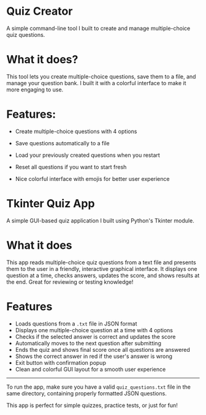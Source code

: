 # Quiz Creator
A simple command-line tool I built to create and manage multiple-choice quiz questions.

# What it does?
This tool lets you create multiple-choice questions, save them to a file, and manage your question bank. I built it with a colorful interface to make it more engaging to use.

# Features:

- Create multiple-choice questions with 4 options

- Save questions automatically to a file

- Load your previously created questions when you restart

- Reset all questions if you want to start fresh

- Nice colorful interface with emojis for better user experience

# Tkinter Quiz App  
A simple GUI-based quiz application I built using Python's Tkinter module.

# What it does  
This app reads multiple-choice quiz questions from a text file and presents them to the user in a friendly, interactive graphical interface. It displays one question at a time, checks answers, updates the score, and shows results at the end. Great for reviewing or testing knowledge!

# Features

- Loads questions from a `.txt` file in JSON format  
- Displays one multiple-choice question at a time with 4 options  
- Checks if the selected answer is correct and updates the score  
- Automatically moves to the next question after submitting  
- Ends the quiz and shows final score once all questions are answered  
- Shows the correct answer in red if the user's answer is wrong  
- Exit button with confirmation popup  
- Clean and colorful GUI layout for a smooth user experience

---

To run the app, make sure you have a valid `quiz_questions.txt` file in the same directory, containing properly formatted JSON questions.

This app is perfect for simple quizzes, practice tests, or just for fun!

